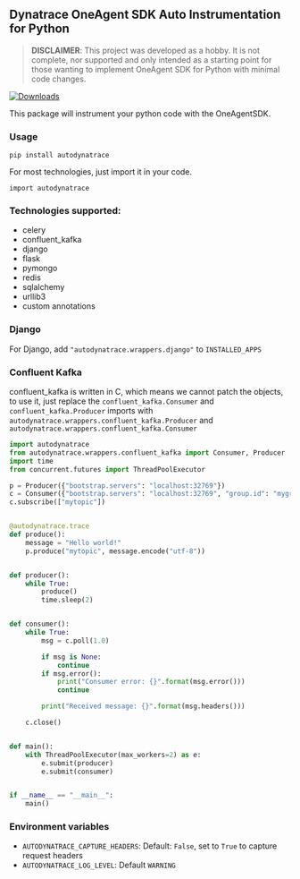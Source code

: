 ##  Dynatrace OneAgent SDK Auto Instrumentation for Python

> **DISCLAIMER**: This project was developed as a hobby. It is not complete, nor supported and only intended as a starting point for those wanting to implement OneAgent SDK for Python with minimal code changes.

[![Downloads](https://pepy.tech/badge/autodynatrace)](https://pepy.tech/project/autodynatrace)

This package will instrument your python code with the OneAgentSDK.

### Usage

`pip install autodynatrace`

For most technologies, just import it in your code.

`import autodynatrace`

### Technologies supported:

- celery
- confluent_kafka
- django
- flask
- pymongo
- redis
- sqlalchemy
- urllib3
- custom annotations

### Django

For Django, add `"autodynatrace.wrappers.django"` to `INSTALLED_APPS`

### Confluent Kafka

confluent_kafka is written in C, which means we cannot patch the objects, to use it, just replace the `confluent_kafka.Consumer` and `confluent_kafka.Producer` imports with `autodynatrace.wrappers.confluent_kafka.Producer` and `autodynatrace.wrappers.confluent_kafka.Consumer`

```python
import autodynatrace
from autodynatrace.wrappers.confluent_kafka import Consumer, Producer
import time
from concurrent.futures import ThreadPoolExecutor

p = Producer({"bootstrap.servers": "localhost:32769"})
c = Consumer({"bootstrap.servers": "localhost:32769", "group.id": "mygroup", "auto.offset.reset": "earliest"})
c.subscribe(["mytopic"])


@autodynatrace.trace
def produce():
    message = "Hello world!"
    p.produce("mytopic", message.encode("utf-8"))


def producer():
    while True:
        produce()
        time.sleep(2)


def consumer():
    while True:
        msg = c.poll(1.0)

        if msg is None:
            continue
        if msg.error():
            print("Consumer error: {}".format(msg.error()))
            continue

        print("Received message: {}".format(msg.headers()))

    c.close()


def main():
    with ThreadPoolExecutor(max_workers=2) as e:
        e.submit(producer)
        e.submit(consumer)


if __name__ == "__main__":
    main()
```

### Environment variables

* `AUTODYNATRACE_CAPTURE_HEADERS`: Default: `False`, set to `True` to capture request headers
* `AUTODYNATRACE_LOG_LEVEL`: Default `WARNING`
